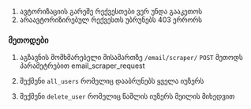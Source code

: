 1. ავტორიზაციის გარეშე რექვესთები ვერ უნდა გააკეთოს
2. არაავტორიზირებულ რექვესთს უბრუნებს 403 ერრორს

### მეთოდები
1. აგზავნის მომხმარებელი მისამართზე `/email/scraper/` `POST` მეთოდს პარამეტრებით
email_scraper_request



1. შექმენი `all_users` რომელიც დააბრუნებს ყველა იუზერს
2. შექმენი `delete_user` რომელიც წაშლის იუზერს მეილის მიხედვით
